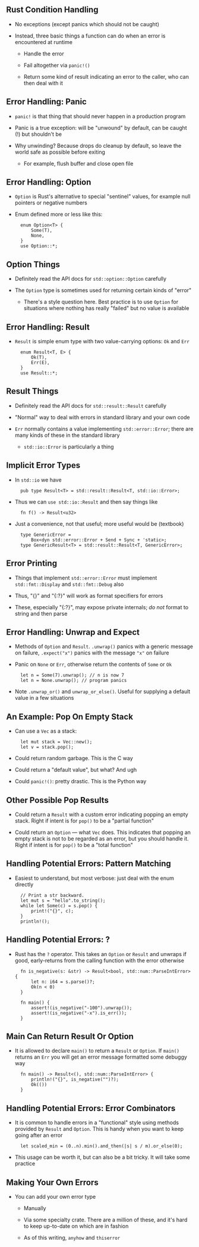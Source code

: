 ## Rust Condition Handling

* No exceptions (except panics which should not be caught)
  
* Instead, three basic things a function can do when an
  error is encountered at runtime

    * Handle the error

    * Fail altogether via `panic!()`

    * Return some kind of result indicating an error
      to the caller, who can then deal with it

## Error Handling: Panic

* `panic!` is that thing that should never happen in a
  production program

* Panic is a true exception: will be "unwound" by default,
  can be caught (!) but shouldn't be

* Why unwinding? Because drops do cleanup by default, so
  leave the world safe as possible before exiting

    * For example, flush buffer and close open file

## Error Handling: Option

* `Option` is Rust's alternative to special "sentinel"
  values, for example null pointers or negative numbers

* Enum defined more or less like this:

        enum Option<T> {
            Some(T),
            None,
        }
        use Option::*;

## Option Things

* Definitely read the API docs for `std::option::Option`
  carefully

* The `Option` type is sometimes used for returning certain
  kinds of "error"

    * There's a style question here. Best practice is to use
      `Option` for situations where nothing has really
      "failed" but no value is available

## Error Handling: Result

* `Result` is simple enum type with two value-carrying
  options: `Ok` and `Err`

        enum Result<T, E> {
            Ok(T),
            Err(E),
        }
        use Result::*;

## Result Things

* Definitely read the API docs for `std::result::Result`
  carefully

* "Normal" way to deal with errors in standard library and
  your own code

* `Err` normally contains a value implementing
  `std::error::Error`; there are many kinds of these in the
  standard library

    * `std::io::Error` is particularly a thing

## Implicit Error Types

* In `std::io` we have

        pub type Result<T> = std::result::Result<T, std::io::Error>;

* Thus we can `use std::io::Result` and then say things like

        fn f() -> Result<u32>

* Just a convenience, not that useful; more useful would be (textbook)

        type GenericError =
            Box<dyn std::error::Error + Send + Sync + 'static>;
        type GenericResult<T> = std::result::Result<T, GenericError>;

## Error Printing

* Things that implement `std::error::Error` must implement
  `std::fmt::Display` and `std::fmt::Debug` also

* Thus, "{}" and "{:?}" will work as format specifiers for
  errors

* These, especially "{:?}", may expose private internals; 
  *do not* format to string and then parse

## Error Handling: Unwrap and Expect

* Methods of `Option` and `Result`. `.unwrap()` panics with
  a generic message on failure, `.expect("x")` panics with
  the message `"x"` on failure

* Panic on `None` or `Err`, otherwise return the contents of
  `Some` or `Ok`

        let n = Some(7).unwrap(); // n is now 7
        let n = None.unwrap(); // program panics

* Note `.unwrap_or()` and `unwrap_or_else()`. Useful for
  supplying a default value in a few situations

## An Example: Pop On Empty Stack

* Can use a `Vec` as a stack:

        let mut stack = Vec::new();
        let v = stack.pop();

* Could return random garbage. This is the C way

* Could return a "default value", but what? And ugh

* Could `panic!()`: pretty drastic. This is the Python way

## Other Possible Pop Results

* Could return a `Result` with a custom error indicating
  popping an empty stack. Right if intent is for `pop()` to
  be a "partial function"

* Could return an `Option` — what `Vec` does. This indicates
  that popping an empty stack is not to be regarded as an
  error, but you should handle it. Right if intent
  is for `pop()` to be a "total function"

## Handling Potential Errors: Pattern Matching

* Easiest to understand, but most verbose: just deal with
  the enum directly

        // Print a str backward.
        let mut s = "hello".to_string();
        while let Some(c) = s.pop() {
            print!("{}", c);
        }
        println!();

## Handling Potential Errors: ?

* Rust has the `?` operator. This takes an `Option` or
  `Result` and unwraps if good, early-returns from the
  calling function with the error otherwise

        fn is_negative(s: &str) -> Result<bool, std::num::ParseIntError> {
            let n: i64 = s.parse()?;
            Ok(n < 0)
        }

        fn main() {
            assert!(is_negative("-100").unwrap());
            assert!(is_negative("-x").is_err());
        }

## Main Can Return Result Or Option

* It is allowed to declare `main()` to return a `Result` or `Option`.
  If `main()` returns an `Err` you will get an error message
  formatted some debuggy way

        fn main() -> Result<(), std::num::ParseIntError> {
            println!("{}", is_negative("")?);
            Ok(())
        }

## Handling Potential Errors: Error Combinators

* It is common to handle errors in a "functional" style
  using methods provided by `Result` and `Option`. This is
  handy when you want to keep going after an error

        let scaled_min = (0..n).min().and_then(|s| s / m).or_else(0);

* This usage can be worth it, but can also be a bit
  tricky. It will take some practice

## Making Your Own Errors

* You can add your own error type

    * Manually

    * Via some specialty crate. There are a million of these,
      and it's hard to keep up-to-date on which are in
      fashion

    * As of this writing, `anyhow` and `thiserror`

